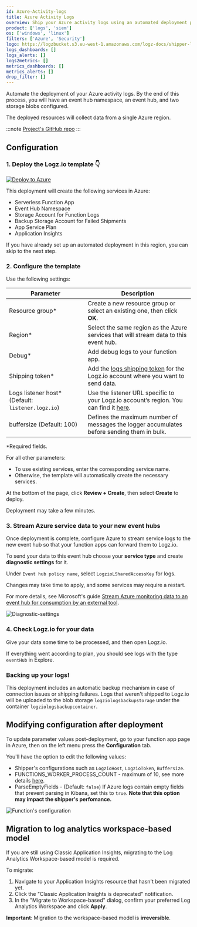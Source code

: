 ```yaml
---
id: Azure-Activity-logs
title: Azure Activity Logs
overview: Ship your Azure activity logs using an automated deployment process.
product: ['logs', 'siem']
os: ['windows', 'linux']
filters: ['Azure', 'Security']
logo: https://logzbucket.s3.eu-west-1.amazonaws.com/logz-docs/shipper-logos/azure-monitor.svg
logs_dashboards: []
logs_alerts: []
logs2metrics: []
metrics_dashboards: []
metrics_alerts: []
drop_filter: []
---
```



Automate the deployment of your Azure activity logs. By the end of this process, you will have an event hub namespace, an event hub, and two storage blobs configured.

The deployed resources will collect data from a single Azure region.

:::note
[Project's GitHub repo](https://github.com/logzio/logzio-azure-serverless/)
:::

<!--
### Overview of the services you'll be setting up in your Azure account

The automated deployment sets up a new Event Hub namespace and all the components you'll need to collect logs in one Azure region.

Each automated deployment sets up these resources in your Azure environment:

* 1 namespace
* 1 Azure function
* 1 event hub
* 2 blobs (1 to store logs from the Azure functions, 1 for failover storage)

### Determining how many automated deployments to deploy

You'll need an event hub in the same region as your services.

How many automated deployments you will need, depends on the number of regions involved.

You'll need at least 1 automated deployment for each region where you want to collect logs.This is because Azure requires an event hub in the same region as your services. The good news is you can stream data from multiple services to the same event hub, just as long as they are in the same region.

-->

## Configuration

### 1. Deploy the Logz.io template 👇

[![Deploy to Azure](https://dytvr9ot2sszz.cloudfront.net/logz-docs/azure_blob/deploybutton-az.png)](https://portal.azure.com/#create/Microsoft.Template/uri/https%3A%2F%2Fraw.githubusercontent.com%2Flogzio%2Flogzio-azure-serverless%2Fmaster%2Fdeployments%2Fazuredeploylogs.json)

This deployment will create the following services in Azure:

* Serverless Function App
* Event Hub Namespace
* Storage Account for Function Logs
* Backup Storage Account for Failed Shipments
* App Service Plan
* Application Insights

<!-- ![Customized template](https://dytvr9ot2sszz.cloudfront.net/logz-docs/azure-event-hubs/customized-template.png) -->

If you have already set up an automated deployment in this region, you can skip to the next step.

### 2. Configure the template

Use the following settings:

| Parameter | Description |
|---|---|
| Resource group* | Create a new resource group or select an existing one, then click **OK**.|
| Region* | Select the same region as the Azure services that will stream data to this event hub. |
| Debug* | Add debug logs to your function app. |
| Shipping token* | Add the [logs shipping token](https://app.logz.io/#/dashboard/settings/general) for the Logz.io account where you want to send data.  |
| Logs listener host* (Default: `listener.logz.io`)| Use the listener URL specific to your Logz.io account’s region. You can find it [here](https://docs.logz.io/user-guide/accounts/account-region.html). |
| buffersize (Default: 100) | Defines the maximum number of messages the logger accumulates before sending them in bulk.  |

*Required fields.

For all other parameters:

* To use existing services, enter the corresponding service name.
* Otherwise, the template will automatically create the necessary services.

At the bottom of the page, click **Review + Create**, then select **Create** to deploy.

Deployment may take a few minutes.

### 3. Stream Azure service data to your new event hubs

Once deployment is complete, configure Azure to stream service logs to the new event hub so that your function apps can forward them to Logz.io.

To send your data to this event hub choose your **service type** and create **diagnostic settings** for it. 

Under `Event hub policy name`, select `LogzioLSharedAccessKey` for logs.

Changes may take time to apply, and some services may require a restart.

For more details, see Microsoft's guide [Stream Azure monitoring data to an event hub for consumption by an external tool](https://docs.microsoft.com/en-us/azure/monitoring-and-diagnostics/monitor-stream-monitoring-data-event-hubs).

![Diagnostic-settings](https://dytvr9ot2sszz.cloudfront.net/logz-docs/azure-event-hubs/azure-diagnostic-settings.png)


### 4. Check Logz.io for your data

Give your data some time to be processed, and then open Logz.io.

If everything went according to plan, you should see logs with the type `eventHub` in Explore.

### Backing up your logs!

This deployment includes an automatic backup mechanism in case of connection issues or shipping failures. Logs that weren't shipped to Logz.io will be uploaded to the blob storage `logziologsbackupstorage` under the container `logziologsbackupcontainer`.

## Modifying configuration after deployment

To update parameter values post-deployment, go to your function app page in Azure, then on the left menu press the **Configuration** tab.

You'll have the option to edit the following values:

* Shipper's configurations such as `LogzioHost`, `LogzioToken`, `Buffersize`.
* FUNCTIONS_WORKER_PROCESS_COUNT - maximum of 10, see more details [here](https://docs.microsoft.com/en-us/azure/azure-functions/functions-app-settings#functions_worker_process_count).
* ParseEmptyFields - (Default: `false`) If Azure logs contain empty fields that prevent parsing in Kibana, set this to `true`. **Note that this option may impact the shipper's perfomance.**

![Function's configuration](https://dytvr9ot2sszz.cloudfront.net/logz-docs/azure-event-hubs/azure-configuration-settings.png)


## Migration to log analytics workspace-based model

If you are still using Classic Application Insights, migrating to the Log Analytics Workspace-based model is required.

To migrate:

1. Navigate to your Application Insights resource that hasn't been migrated yet.
2. Click the "Classic Application Insights is deprecated" notification.
3. In the "Migrate to Workspace-based" dialog, confirm your preferred Log Analytics Workspace and click **Apply**.

**Important**: Migration to the workspace-based model is **irreversible**.
